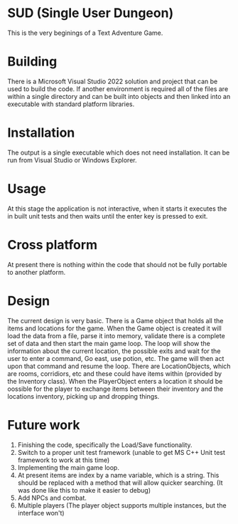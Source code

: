 # SUD (Single User Dungeon)
This is the very beginings of a Text Adventure Game.

# Building
There is a Microsoft Visual Studio 2022 solution and project that can be used to build the code. If another environment is required all of the files are within a single directory and can be built into objects and then linked into an executable with standard platform libraries.

# Installation
The output is a single executable which does not need installation.  It can be run from Visual Studio or Windows Explorer.

# Usage
At this stage the application is not interactive, when it starts it executes the in built unit tests and then waits until the enter key is pressed to exit.

# Cross platform
At present there is nothing within the code that should not be fully portable to another platform.  

# Design
The current design is very basic.
There is a Game object that holds all the items and locations for the game.  When the Game object is created it will load the data from a file, parse it into memory, validate there is a complete set of data and then start the main game loop.  The loop will show the information about the current location, the possible exits and wait for the user to enter a command, Go east, use potion, etc.  The game will then act upon that command and resume the loop.
There are LocationObjects, which are rooms, corridiors, etc and these could have items within (provided by the Inventory class).  When the PlayerObject enters a location it should be oossible for the player to exchange items between their inventory and the locations inventory, picking up and dropping things.

# Future work
1. Finishing the code, specifically the Load/Save functionality.
2. Switch to a proper unit test framework (unable to get MS C++ Unit test framework to work at this time)
3. Implementing the main game loop.
4. At present items are index by a name variable, which is a string.  This should be replaced with a method that will allow quicker searching.  (It was done like this to make it easier to debug)
5. Add NPCs and combat.
6. Multiple players (The player object supports multiple instances, but the interface won't)
